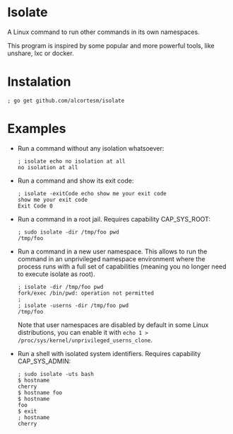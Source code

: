 # Isolate

A Linux command to run other commands in its own namespaces.

This program is inspired by some popular and more powerful tools,
like unshare, lxc or docker.

# Instalation

```
; go get github.com/alcortesm/isolate
```

# Examples

- Run a command without any isolation whatsoever:
  ```
  ; isolate echo no isolation at all
  no isolation at all
  ```

- Run a command and show its exit code:
  ```
  ; isolate -exitCode echo show me your exit code
  show me your exit code
  Exit Code 0
  ```

- Run a command in a root jail.
  Requires capability CAP_SYS_ROOT:
  ```
  ; sudo isolate -dir /tmp/foo pwd
  /tmp/foo
  ```

- Run a command in a new user namespace.
  This allows to run the command in an unprivileged namespace environment
  where the process runs with a full set of capabilities
  (meaning you no longer need to execute isolate as root).
  ```
  ; isolate -dir /tmp/foo pwd
  fork/exec /bin/pwd: operation not permitted
  ;
  ; isolate -userns -dir /tmp/foo pwd
  /tmp/foo
  ```

  Note that user namespaces are disabled by default in some Linux distributions,
  you can enable it with `echo 1 > /proc/sys/kernel/unprivileged_userns_clone`.
  

- Run a shell with isolated system identifiers.
  Requires capability CAP_SYS_ADMIN:
  ```
  ; sudo isolate -uts bash
  $ hostname
  cherry
  $ hostname foo
  $ hostname
  foo
  $ exit
  ; hostname
  cherry
  ```


